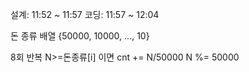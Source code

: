 설계: 11:52 ~ 11:57
코딩: 11:57 ~ 12:04

돈 종류 배열 {50000, 10000, ..., 10}

8회 반복
N>=돈종류[i] 이면
cnt += N/50000
N %= 50000

